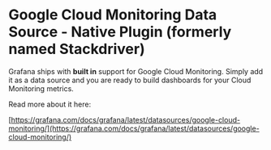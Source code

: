 # Google Cloud Monitoring Data Source - Native Plugin (formerly named Stackdriver)

Grafana ships with **built in** support for Google Cloud Monitoring. Simply add it as a data source and you are ready to build dashboards for your Cloud Monitoring metrics.

Read more about it here:

[https://grafana.com/docs/grafana/latest/datasources/google-cloud-monitoring/](https://grafana.com/docs/grafana/latest/datasources/google-cloud-monitoring/)
